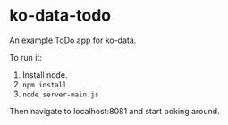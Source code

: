 ko-data-todo
============

An example ToDo app for ko-data.

To run it:

1. Install node.
1. `npm install`
1. `node server-main.js`

Then navigate to localhost:8081 and start poking around.

